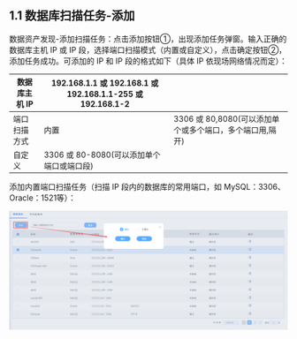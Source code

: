 ## 1.1 数据库扫描任务-添加

数据资产发现-添加扫描任务：点击添加按钮①，出现添加任务弹窗。输入正确的数据库主机 IP 或 IP 段，选择端口扫描模式（内置或自定义），点击确定按钮②，添加任务成功。可添加的 IP 和 IP 段的格式如下（具体 IP 依现场网络情况而定）：

| 数据库主机   IP | 192.168.1.1 或 192.168.1 或 192.168.1.1-255 或 192.168.1-2 |                                                          |
| --------------- | ---------------------------------------------------------- | -------------------------------------------------------- |
| 端口扫描方式    | 内置                                                       | 3306 或 80,8080(可以添加单个或多个端口，多个端口用,隔开) |
| 自定义          | 3306 或 80-8080(可以添加单个端口或端口段)                  |                                                          |

 添加内置端口扫描任务（扫描 IP 段内的数据库的常用端口，如 MySQL：3306、Oracle：1521等）：

![](/images/operation/audit/aud/aud_1.png)
